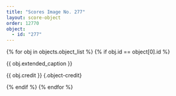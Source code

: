 ```yaml
---
title: "Scores Image No. 277"
layout: score-object
order: 12770
object:
  - id: "277"
---
```


{% for obj in objects.object_list %}
{% if obj.id == object[0].id %}

{{ obj.extended_caption }}

{{ obj.credit }} {.object-credit}

{% endif %}
{% endfor %}

